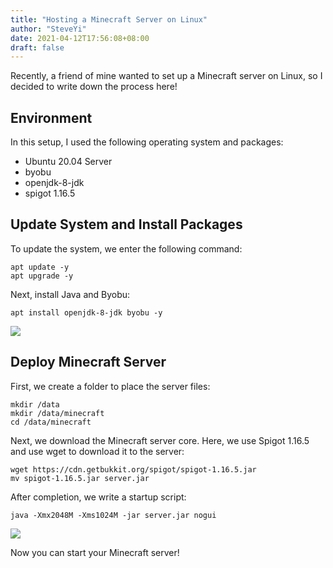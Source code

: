 ```yaml
---
title: "Hosting a Minecraft Server on Linux"
author: "SteveYi"
date: 2021-04-12T17:56:08+08:00
draft: false
---
```


Recently, a friend of mine wanted to set up a Minecraft server on Linux, so I decided to write down the process here!

## Environment

In this setup, I used the following operating system and packages:

* Ubuntu 20.04 Server
* byobu
* openjdk-8-jdk
* spigot 1.16.5

## Update System and Install Packages

To update the system, we enter the following command:

```
apt update -y
apt upgrade -y
```

Next, install Java and Byobu:

```
apt install openjdk-8-jdk byobu -y
```

![](https://static-a1.steveyi.net/media/blog/hosting-a-minecraft-server-on-linux-01.png)

## Deploy Minecraft Server

First, we create a folder to place the server files:

```
mkdir /data
mkdir /data/minecraft
cd /data/minecraft
```

Next, we download the Minecraft server core. Here, we use Spigot 1.16.5 and use wget to download it to the server:

```
wget https://cdn.getbukkit.org/spigot/spigot-1.16.5.jar
mv spigot-1.16.5.jar server.jar
```

After completion, we write a startup script:

```
java -Xmx2048M -Xms1024M -jar server.jar nogui
```

![](https://static-a1.steveyi.net/media/blog/hosting-a-minecraft-server-on-linux-02.png)

Now you can start your Minecraft server!
